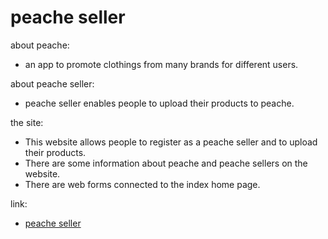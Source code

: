 # peache seller

about peache:
- an app to promote clothings from many brands for different users.

about peache seller:
- peache seller enables people to upload their products to peache.

the site:
- This website allows people to register as a peache seller and to upload their products.
- There are some information about peache and peache sellers on the website.
- There are web forms connected to the index home page.

link:
- <a href="http://www.peacheseller.com/">peache seller</a>
